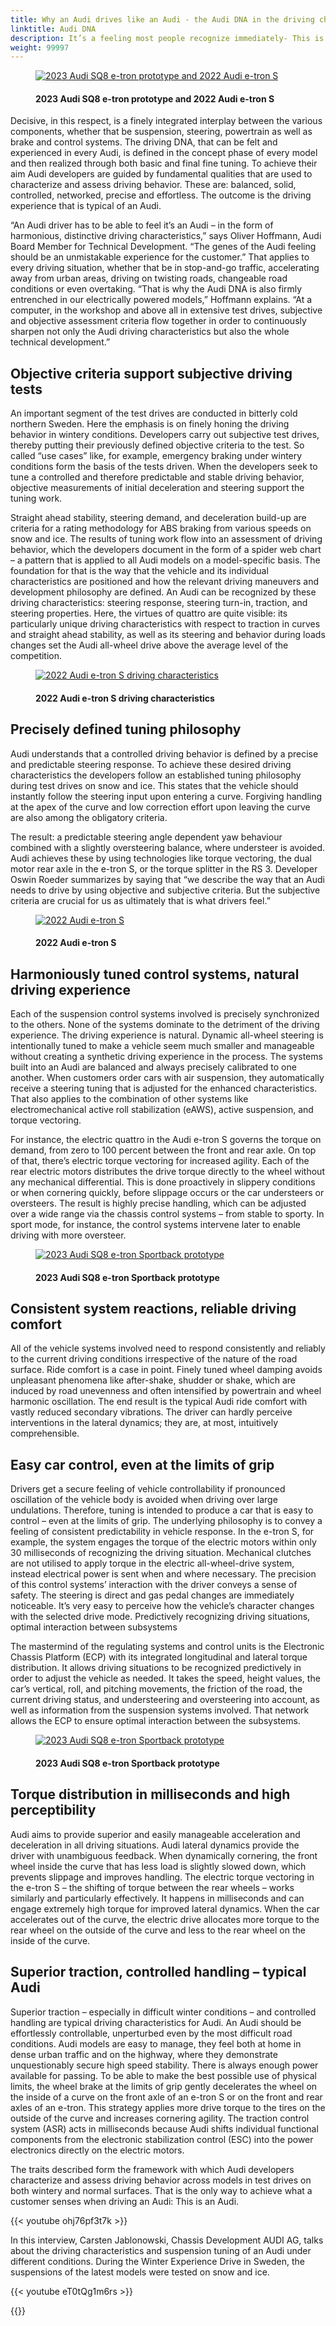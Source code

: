```yaml
---
title: Why an Audi drives like an Audi - the Audi DNA in the driving characteristics
linktitle: Audi DNA
description: It’s a feeling most people recognize immediately- This is an Audi! The driving experience is unmistakable, a harmonious balance of driving dynamics and ride comfort. 
weight: 99997
---
```

<!-- markdownlint-disable MD033 -->

<figure>
    <a href="https://media.electrichasgoneaudi.net/multimedia/articles/audidna/audidna.jpg">
        <img src="https://media.electrichasgoneaudi.net/multimedia/articles/audidna/audidnas.jpg" class="img-fluid" alt="2023 Audi SQ8 e-tron prototype and 2022 Audi e-tron S" title="2023 Audi SQ8 e-tron prototype and 2022 Audi e-tron S">
    </a>
    <figcaption><h4>2023 Audi SQ8 e-tron prototype and 2022 Audi e-tron S</h4></figcaption>
</figure>

Decisive, in this respect, is a finely integrated interplay between the various components, whether that be suspension, steering, powertrain as well as brake and control systems. The driving DNA, that can be felt and experienced in every Audi, is defined in the concept phase of every model and then realized through both basic and final fine tuning. To achieve their aim Audi developers are guided by fundamental qualities that are used to characterize and assess driving behavior. These are: balanced, solid, controlled, networked, precise and effortless. The outcome is the driving experience that is typical of an Audi.

“An Audi driver has to be able to feel it’s an Audi – in the form of harmonious, distinctive driving characteristics,” says Oliver Hoffmann, Audi Board Member for Technical Development. “The genes of the Audi feeling should be an unmistakable experience for the customer.” That applies to every driving situation, whether that be in stop-and-go traffic, accelerating away from urban areas, driving on twisting roads, changeable road conditions or even overtaking. “That is why the Audi DNA is also firmly entrenched in our electrically powered models,” Hoffmann explains. “At a computer, in the workshop and above all in extensive test drives, subjective and objective assessment criteria flow together in order to continuously sharpen not only the Audi driving characteristics but also the whole technical development.”

## Objective criteria support subjective driving tests

An important segment of the test drives are conducted in bitterly cold northern Sweden. Here the emphasis is on finely honing the driving behavior in wintery conditions. Developers carry out subjective test drives, thereby putting their previously defined objective criteria to the test. So called “use cases” like, for example, emergency braking under wintery conditions form the basis of the tests driven. When the developers seek to tune a controlled and therefore predictable and stable driving behavior, objective measurements of initial deceleration and steering support the tuning work.

Straight ahead stability, steering demand, and deceleration build-up are criteria for a rating methodology for ABS braking from various speeds on snow and ice. The results of tuning work flow into an assessment of driving behavior, which the developers document in the form of a spider web chart – a pattern that is applied to all Audi models on a model-specific basis. The foundation for that is the way that the vehicle and its individual characteristics are positioned and how the relevant driving maneuvers and development philosophy are defined. An Audi can be recognized by these driving characteristics: steering response, steering turn-in, traction, and steering properties. Here, the virtues of quattro are quite visible: its particularly unique driving characteristics with respect to traction in curves and straight ahead stability, as well as its steering and behavior during loads changes set the Audi all-wheel drive above the average level of the competition.

<figure>
    <a href="https://media.electrichasgoneaudi.net/multimedia/articles/audidna/audidna5.jpg">
        <img src="https://media.electrichasgoneaudi.net/multimedia/articles/audidna/audidna5s.jpg" class="img-fluid" alt="2022 Audi e-tron S driving characteristics" title="2022 Audi e-tron S driving characteristics">
    </a>
    <figcaption><h4>2022 Audi e-tron S driving characteristics</h4></figcaption>
</figure>

## Precisely defined tuning philosophy

Audi understands that a controlled driving behavior is defined by a precise and predictable steering response. To achieve these desired driving characteristics the developers follow an established tuning philosophy during test drives on snow and ice. This states that the vehicle should instantly follow the steering input upon entering a curve. Forgiving handling at the apex of the curve and low correction effort upon leaving the curve are also among the obligatory criteria.

The result: a predictable steering angle dependent yaw behaviour combined with a slightly oversteering balance, where understeer is avoided. Audi achieves these by using technologies like torque vectoring, the dual motor rear axle in the e-tron S, or the torque splitter in the RS 3. Developer Oswin Roeder summarizes by saying that “we describe the way that an Audi needs to drive by using objective and subjective criteria. But the subjective criteria are crucial for us as ultimately that is what drivers feel.”

<figure>
    <a href="https://media.electrichasgoneaudi.net/multimedia/articles/audidna/audidna2.jpg">
        <img src="https://media.electrichasgoneaudi.net/multimedia/articles/audidna/audidna2s.jpg" class="img-fluid" alt="2022 Audi e-tron S" title="2022 Audi e-tron S">
    </a>
    <figcaption><h4>2022 Audi e-tron S</h4></figcaption>
</figure>

## Harmoniously tuned control systems, natural driving experience

Each of the suspension control systems involved is precisely synchronized to the others. None of the systems dominate to the detriment of the driving experience. The driving experience is natural. Dynamic all-wheel steering is intentionally tuned to make a vehicle seem much smaller and manageable without creating a synthetic driving experience in the process. The systems built into an Audi are balanced and always precisely calibrated to one another. When customers order cars with air suspension, they automatically receive a steering tuning that is adjusted for the enhanced characteristics. That also applies to the combination of other systems like electromechanical active roll stabilization (eAWS), active suspension, and torque vectoring.

For instance, the electric quattro in the Audi e-tron S governs the torque on demand, from zero to 100 percent between the front and rear axle. On top of that, there’s electric torque vectoring for increased agility. Each of the rear electric motors distributes the drive torque directly to the wheel without any mechanical differential. This is done proactively in slippery conditions or when cornering quickly, before slippage occurs or the car understeers or oversteers. The result is highly precise handling, which can be adjusted over a wide range via the chassis control systems – from stable to sporty. In sport mode, for instance, the control systems intervene later to enable driving with more oversteer.

<figure>
    <a href="https://media.electrichasgoneaudi.net/multimedia/articles/audidna/audidna3.jpg">
        <img src="https://media.electrichasgoneaudi.net/multimedia/articles/audidna/audidna3s.jpg" class="img-fluid" alt="2023 Audi SQ8 e-tron Sportback prototype" title="2023 Audi SQ8 e-tron Sportback prototype">
    </a>
    <figcaption><h4>2023 Audi SQ8 e-tron Sportback prototype</h4></figcaption>
</figure>

## Consistent system reactions, reliable driving comfort

All of the vehicle systems involved need to respond consistently and reliably to the current driving conditions irrespective of the nature of the road surface. Ride comfort is a case in point. Finely tuned wheel damping avoids unpleasant phenomena like after-shake, shudder or shake, which are induced by road unevenness and often intensified by powertrain and wheel harmonic oscillation. The end result is the typical Audi ride comfort with vastly reduced secondary vibrations. The driver can hardly perceive interventions in the lateral dynamics; they are, at most, intuitively comprehensible.

## Easy car control, even at the limits of grip

Drivers get a secure feeling of vehicle controllability if pronounced oscillation of the vehicle body is avoided when driving over large undulations. Therefore, tuning is intended to produce a car that is easy to control – even at the limits of grip. The underlying philosophy is to convey a feeling of consistent predictability in vehicle response. In the e-tron S, for example, the system engages the torque of the electric motors within only 30 milliseconds of recognizing the driving situation. Mechanical clutches are not utilised to apply torque in the electric all-wheel-drive system, instead electrical power is sent when and where necessary. The precision of this control systems’ interaction with the driver conveys a sense of safety. The steering is direct and gas pedal changes are immediately noticeable. It’s very easy to perceive how the vehicle’s character changes with the selected drive mode. Predictively recognizing driving situations, optimal interaction between subsystems

The mastermind of the regulating systems and control units is the Electronic Chassis Platform (ECP) with its integrated longitudinal and lateral torque distribution. It allows driving situations to be recognized predictively in order to adjust the vehicle as needed. It takes the speed, height values, the car’s vertical, roll, and pitching movements, the friction of the road, the current driving status, and understeering and oversteering into account, as well as information from the suspension systems involved. That network allows the ECP to ensure optimal interaction between the subsystems.

<figure>
    <a href="https://media.electrichasgoneaudi.net/multimedia/articles/audidna/audidna4.jpg">
        <img src="https://media.electrichasgoneaudi.net/multimedia/articles/audidna/audidna4s.jpg" class="img-fluid" alt="2023 Audi SQ8 e-tron Sportback prototype" title="2023 Audi SQ8 e-tron Sportback prototype">
    </a>
    <figcaption><h4>2023 Audi SQ8 e-tron Sportback prototype</h4></figcaption>
</figure>

## Torque distribution in milliseconds and high perceptibility

Audi aims to provide superior and easily manageable acceleration and deceleration in all driving situations. Audi lateral dynamics provide the driver with unambiguous feedback. When dynamically cornering, the front wheel inside the curve that has less load is slightly slowed down, which prevents slippage and improves handling. The electric torque vectoring in the e-tron S – the shifting of torque between the rear wheels – works similarly and particularly effectively. It happens in milliseconds and can engage extremely high torque for improved lateral dynamics. When the car accelerates out of the curve, the electric drive allocates more torque to the rear wheel on the outside of the curve and less to the rear wheel on the inside of the curve.

## Superior traction, controlled handling – typical Audi

Superior traction – especially in difficult winter conditions – and controlled handling are typical driving characteristics for Audi. An Audi should be effortlessly controllable, unperturbed even by the most difficult road conditions. Audi models are easy to manage, they feel both at home in dense urban traffic and on the highway, where they demonstrate unquestionably secure high speed stability. There is always enough power available for passing. To be able to make the best possible use of physical limits, the wheel brake at the limits of grip gently decelerates the wheel on the inside of a curve on the front axle of an e-tron S or on the front and rear axles of an e-tron. This strategy applies more drive torque to the tires on the outside of the curve and increases cornering agility. The traction control system (ASR) acts in milliseconds because Audi shifts individual functional components from the electronic stabilization control (ESC) into the power electronics directly on the electric motors.

The traits described form the framework with which Audi developers characterize and assess driving behavior across models in test drives on both wintery and normal surfaces. That is the only way to achieve what a customer senses when driving an Audi: This is an Audi. 

{{< youtube ohj76pf3t7k >}}

In this interview, Carsten Jablonowski, Chassis Development AUDI AG, talks about the driving characteristics and suspension tuning of an Audi under different conditions. During the Winter Experience Drive in Sweden, the suspensions of the latest models were tested on snow and ice.

{{< youtube eT0tQg1m6rs >}}

{{<children description="true" />}}
